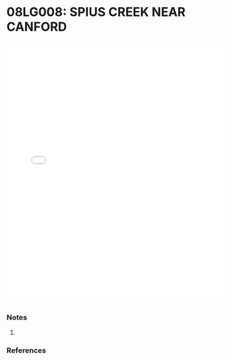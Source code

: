 # 08LG008: SPIUS CREEK NEAR CANFORD

<iframe src="/_static/stations/08LG008_fdc.html" width="100%" height="600" frameborder="0"></iframe>

### Notes
1. 

### References

